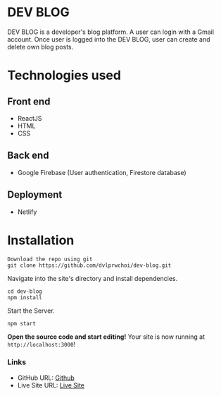 # DEV BLOG

DEV BLOG is a developer's blog platform. A user can login with a Gmail account. Once user is logged into the DEV BLOG, user can create and delete own blog posts.

# Technologies used

## Front end

- ReactJS
- HTML
- CSS

## Back end

- Google Firebase (User authentication, Firestore database)

## Deployment

- Netlify

# Installation

```shell
Download the repo using git
git clone https://github.com/dvlprwchoi/dev-blog.git
```

Navigate into the site's directory and install dependencies.

```shell
cd dev-blog
npm install
```

Start the Server.

```shell
npm start
```

**Open the source code and start editing!**
Your site is now running at `http://localhost:3000`!

### Links

- GitHub URL: [Github](https://github.com/dvlprwchoi/dev-blog)
- Live Site URL: [Live Site](https://woosik-dev-blog.netlify.app/)
